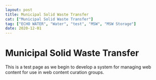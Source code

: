 ```yaml
---
layout: post
title: Municipal Solid Waste Transfer
cat: ["Municipal Solid Waste Transfer"]
tag: ["ECHO WATER", "Water", "test", "MSW", "MSW Storage"]
date: 2020-12-01
---
```



Municipal Solid Waste Transfer
=============================================

This is a test page as we begin to develop a system for managing web content for use in web content curation groups.
